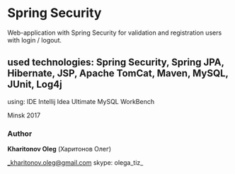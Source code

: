# Spring Security
Web-application with Spring Security for 
validation and registration users with login / logout.

## used technologies: Spring Security, Spring JPA, Hibernate, JSP, Apache TomCat, Maven, MySQL, JUnit, Log4j

using:
IDE Intellij Idea Ultimate
MySQL WorkBench



Minsk 2017

### Author 
**Kharitonov Oleg** (Харитонов Олег)

_kharitonov.oleg@gmail.com
skype: olega_tiz_
